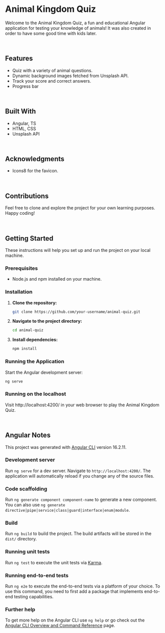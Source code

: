 # Animal Kingdom Quiz

Welcome to the Animal Kingdom Quiz, a fun and educational Angular application for testing your knowledge of animals! It was also created in order to have some good time with kids later.

<br>

## Features

- Quiz with a variety of animal questions.
- Dynamic background images fetched from Unsplash API.
- Track your score and correct answers.
- Progress bar

<br>

## Built With

- Angular, TS
- HTML, CSS
- Unsplash API

<br>

## Acknowledgments

- Icons8 for the favicon.

<br>

## Contributions

Feel free to clone and explore the project for your own learning purposes. Happy coding!

<br>

## Getting Started

These instructions will help you set up and run the project on your local machine.

### Prerequisites

- Node.js and npm installed on your machine.

### Installation

1. **Clone the repository:**

   ```bash
   git clone https://github.com/your-username/animal-quiz.git
   ```

2. **Navigate to the project directory:**

   ```bash
   cd animal-quiz
   ```

3. **Install dependencies:**

   ```bash
   npm install
   ```

### Running the Application

Start the Angular development server:

   ```bash
   ng serve
   ```

### Running on the localhost
Visit http://localhost:4200/ in your web browser to play the Animal Kingdom Quiz.

<br>

## Angular Notes

This project was generated with [Angular CLI](https://github.com/angular/angular-cli) version 16.2.11.

### Development server

Run `ng serve` for a dev server. Navigate to `http://localhost:4200/`. The application will automatically reload if you change any of the source files.

### Code scaffolding

Run `ng generate component component-name` to generate a new component. You can also use `ng generate directive|pipe|service|class|guard|interface|enum|module`.

### Build

Run `ng build` to build the project. The build artifacts will be stored in the `dist/` directory.

### Running unit tests

Run `ng test` to execute the unit tests via [Karma](https://karma-runner.github.io).

### Running end-to-end tests

Run `ng e2e` to execute the end-to-end tests via a platform of your choice. To use this command, you need to first add a package that implements end-to-end testing capabilities.

### Further help

To get more help on the Angular CLI use `ng help` or go check out the [Angular CLI Overview and Command Reference](https://angular.io/cli) page.
